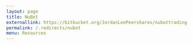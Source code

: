 ```yaml
---
layout: page
title: NuBot
externallink: https://bitbucket.org/JordanLeePeershares/nubottrading
permalink: /.redirects/nubot
menu: Resources
---
```

